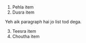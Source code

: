 1. Pehla item
2. Dusra item

Yeh aik paragraph hai jo list tod dega.

3. Teesra item
4. Choutha item
